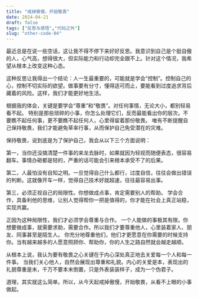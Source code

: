 ```yaml
---
title: "戒掉傲慢，开始敬畏"
date: 2024-04-21
draft: false
tags: ["反思与感悟","代码之外"]
slug: "other-code-04"
---
```



最近总是在说一些空话，这让我不得不停下来好好反思。我意识到自己是个挺自傲的人，心气高，想得很大，但实际能力和行动却完全跟不上。针对这个情况，我希望从根本上改变这种心态。

这种反思让我得出一个结论：人一生最重要的，可能就是学会“控制”。控制自己的心，控制不切实际的欲望。做事要有分寸，懂得适可而止，要能看到过度追求背后藏着的风险。这样，我们才能更好地生活。

根据我的体会，关键是要学会“尊重”和“敬畏”。对任何事情，无论大小，都别轻易看不起。
特别是那些琐碎的小事，你怎么处理它们，反而最能看出你的层次。不要瞧不起任何事，更不要瞧不起任何人，心里得留着那份敬畏。
唯有不断提醒自己保持敬畏，我们才能避免草率行事，从而保护自己免受潜在的灾难。

保持敬畏，说到底是为了保护自己，我会从以下三个方面说明：

第一，当你还没搞清楚一件事的来龙去脉时，如果就因为轻视而随便表态，很容易翻车。事情办砸都是轻的，严重的话可能会引来根本承受不了的后果。

第二，人最怕没有自知之明。一旦觉得自己什么都行，过度自信，往往会做出错误的判断。这就像开车一样，觉得自己技术好就超速，往往最容易出事。

第三，必须正视自己的局限性。你想做成点事，肯定需要别人的帮助。
学会合作，具备利他的思维，让别人觉得帮你一把是值得的，你才能在社会上真正站稳，实现共赢。

正因为这种局限性，我们才必须学会尊重与合作。
一个人能做的事极其有限。你想要做成事，就需要求助，需要合作。所以我们才要尊重他人，心里装着家人、朋友、同事甚至是陌生人。
你充分地尊重他们，他们才更愿意在你需要的时候支持你。当有越来越多的人愿意照顾你、帮助你，你的人生之路自然就会越走越顺。

从根本上说，我认为要有敬畏之心关键在于内心深处真正地去关爱每一个人和每一件事。
当我们关心他人，自然会展现出尊重和礼貌。内心的关爱是本，表现出的礼貌尊重是末，千万不要本末倒置，只是外表装装样子，成为一个伪君子。

道理，其实就这么简单。所以，从今天起戒掉傲慢，开始敬畏，从看不上眼的小事做起。
